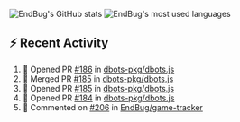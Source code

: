 ![EndBug's GitHub stats](https://github-readme-stats.vercel.app/api?username=endbug&show_icons=true&theme=dark)
![EndBug's most used languages](https://github-readme-stats.vercel.app/api/top-langs/?username=endbug&layout=compact&theme=dark)

## ⚡ Recent Activity

<!--START_SECTION:activity-->
1. 💪 Opened PR [#186](https://github.com//dbots-pkg/dbots.js/pull/186) in [dbots-pkg/dbots.js](https://github.com//dbots-pkg/dbots.js)
2. 🎉 Merged PR [#185](https://github.com//dbots-pkg/dbots.js/pull/185) in [dbots-pkg/dbots.js](https://github.com//dbots-pkg/dbots.js)
3. 💪 Opened PR [#185](https://github.com//dbots-pkg/dbots.js/pull/185) in [dbots-pkg/dbots.js](https://github.com//dbots-pkg/dbots.js)
4. 💪 Opened PR [#184](https://github.com//dbots-pkg/dbots.js/pull/184) in [dbots-pkg/dbots.js](https://github.com//dbots-pkg/dbots.js)
5. 💬 Commented on [#206](https://github.com//EndBug/game-tracker/issues/206) in [EndBug/game-tracker](https://github.com//EndBug/game-tracker)
<!--END_SECTION:activity-->
